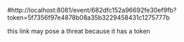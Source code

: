 #http://localhost:8081/event/682dfc152a96692fe30ef9fb?token=5f7356f97e4878b08a35b3229458431c1275777b

this link may pose a threat because it has a token